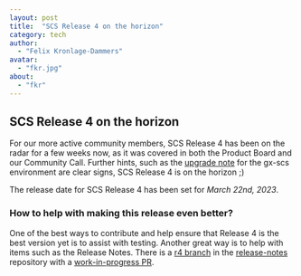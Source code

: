```yaml
---
layout: post
title:  "SCS Release 4 on the horizon"
category: tech
author:
  - "Felix Kronlage-Dammers"
avatar:
  - "fkr.jpg"
about:
  - "fkr"
---
```


## SCS Release 4 on the horizon

For our more active community members, SCS Release 4 has been on the radar for a few weeks now,
as it was covered in both the Product Board and our Community Call. Further hints, such as the
[upgrade note](https://scs.community/2023/03/09/gx-scs-r4-upgrade/) for the gx-scs environment
are clear signs, SCS Release 4 is on the horizon ;)

The release date for SCS Release 4 has been set for *March 22nd, 2023*.

### How to help with making this release even better?

One of the best ways to contribute and help ensure that Release 4 is the best version yet is to assist with testing.
Another great way is to help with items such as the Release Notes. There is a [r4 branch](https://github.com/SovereignCloudStack/release-notes/tree/feat/r4) in
the [release-notes](https://github.com/SovereignCloudStack/release-notes) repository with a [work-in-progress PR](https://github.com/SovereignCloudStack/release-notes/pull/5).


